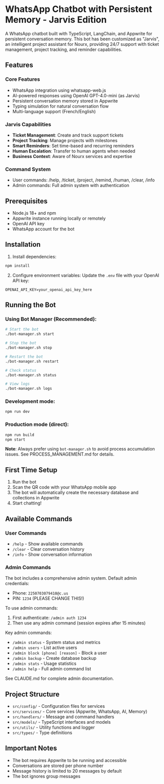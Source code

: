 # WhatsApp Chatbot with Persistent Memory - Jarvis Edition

A WhatsApp chatbot built with TypeScript, LangChain, and Appwrite for persistent conversation memory. This bot has been customized as "Jarvis", an intelligent project assistant for Nourx, providing 24/7 support with ticket management, project tracking, and reminder capabilities.

## Features

### Core Features
- WhatsApp integration using whatsapp-web.js
- AI-powered responses using OpenAI GPT-4.0-mini (as Jarvis)
- Persistent conversation memory stored in Appwrite
- Typing simulation for natural conversation flow
- Multi-language support (French/English)

### Jarvis Capabilities
- **Ticket Management**: Create and track support tickets
- **Project Tracking**: Manage projects with milestones
- **Smart Reminders**: Set time-based and recurring reminders
- **Human Escalation**: Transfer to human agents when needed
- **Business Context**: Aware of Nourx services and expertise

### Command System
- User commands: /help, /ticket, /project, /remind, /human, /clear, /info
- Admin commands: Full admin system with authentication

## Prerequisites

- Node.js 18+ and npm
- Appwrite instance running locally or remotely
- OpenAI API key
- WhatsApp account for the bot

## Installation

1. Install dependencies:
```bash
npm install
```

2. Configure environment variables:
Update the `.env` file with your OpenAI API key:
```
OPENAI_API_KEY=your_openai_api_key_here
```

## Running the Bot

### Using Bot Manager (Recommended):
```bash
# Start the bot
./bot-manager.sh start

# Stop the bot
./bot-manager.sh stop

# Restart the bot
./bot-manager.sh restart

# Check status
./bot-manager.sh status

# View logs
./bot-manager.sh logs
```

### Development mode:
```bash
npm run dev
```

### Production mode (direct):
```bash
npm run build
npm start
```

**Note**: Always prefer using `bot-manager.sh` to avoid process accumulation issues. See PROCESS_MANAGEMENT.md for details.

## First Time Setup

1. Run the bot
2. Scan the QR code with your WhatsApp mobile app
3. The bot will automatically create the necessary database and collections in Appwrite
4. Start chatting!

## Available Commands

### User Commands
- `/help` - Show available commands
- `/clear` - Clear conversation history
- `/info` - Show conversation information

### Admin Commands
The bot includes a comprehensive admin system. Default admin credentials:
- Phone: `2250703079410@c.us`
- PIN: `1234` (PLEASE CHANGE THIS!)

To use admin commands:
1. First authenticate: `/admin auth 1234`
2. Then use any admin command (session expires after 15 minutes)

Key admin commands:
- `/admin status` - System status and metrics
- `/admin users` - List active users
- `/admin block [phone] [reason]` - Block a user
- `/admin backup` - Create database backup
- `/admin stats` - Usage statistics
- `/admin help` - Full admin command list

See CLAUDE.md for complete admin documentation.

## Project Structure

- `src/config/` - Configuration files for services
- `src/services/` - Core services (Appwrite, WhatsApp, AI, Memory)
- `src/handlers/` - Message and command handlers
- `src/models/` - TypeScript interfaces and models
- `src/utils/` - Utility functions and logger
- `src/types/` - Type definitions

## Important Notes

- The bot requires Appwrite to be running and accessible
- Conversations are stored per phone number
- Message history is limited to 20 messages by default
- The bot ignores group messages
